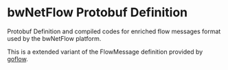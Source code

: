 # bwNetFlow Protobuf Definition
Protobuf Definition and compiled codes for enriched flow messages format used
by the bwNetFlow platform.

This is a extended variant of the FlowMessage definition provided by
[goflow](https://github.com/cloudflare/goflow/blob/master/pb/flow.proto).
